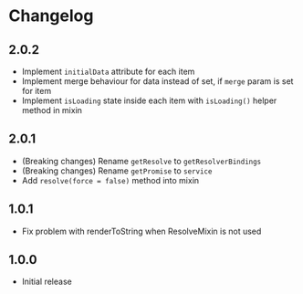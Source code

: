 # Changelog

## 2.0.2
* Implement `initialData` attribute for each item
* Implement merge behaviour for data instead of set, if `merge` param is set for item
* Implement `isLoading` state inside each item with `isLoading()` helper method in mixin

## 2.0.1
* (Breaking changes) Rename `getResolve` to `getResolverBindings`
* (Breaking changes) Rename `getPromise` to `service`
* Add `resolve(force = false)` method into mixin

## 1.0.1
* Fix problem with renderToString when ResolveMixin is not used

## 1.0.0
* Initial release
